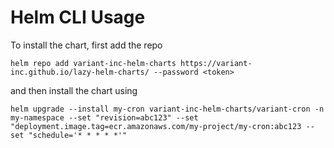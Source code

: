 # Helm CLI Usage

To install the chart,
first add the repo

`helm repo add variant-inc-helm-charts https://variant-inc.github.io/lazy-helm-charts/ --password <token>`

and then install the chart using

`helm upgrade --install my-cron variant-inc-helm-charts/variant-cron -n my-namespace --set "revision=abc123" --set "deployment.image.tag=ecr.amazonaws.com/my-project/my-cron:abc123 --set "schedule='* * * * *'"`
